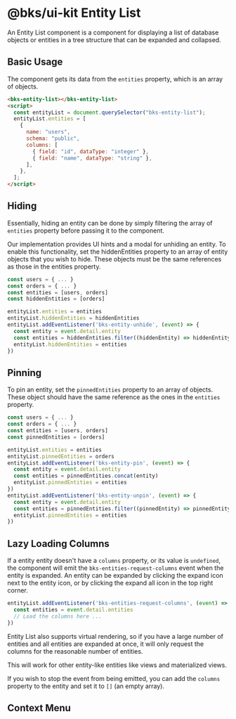 # @bks/ui-kit Entity List

An Entity List component is a component for displaying a list of database objects or entities in a tree structure that can be expanded and collapsed.

## Basic Usage

The component gets its data from the `entities` property, which is an array of objects.

```html
<bks-entity-list></bks-entity-list>
<script>
  const entityList = document.querySelector("bks-entity-list");
  entityList.entities = [
    {
      name: "users",
      schema: "public",
      columns: [
        { field: "id", dataType: "integer" },
        { field: "name", dataType: "string" },
      ],
    },
  ];
</script>
```

## Hiding

Essentially, hiding an entity can be done by simply filtering the array of `entities`
property before passing it to the component.

Our implementation provides UI hints and a modal for unhiding an entity.
To enable this functionality, set the hiddenEntities property to an array of
entity objects that you wish to hide. These objects must be the same references
as those in the entities property.

```js
const users = { ... }
const orders = { ... }
const entities = [users, orders]
const hiddenEntities = [orders]

entityList.entities = entities
entityList.hiddenEntities = hiddenEntities
entityList.addEventListener('bks-entity-unhide', (event) => {
  const entity = event.detail.entity
  const entities = hiddenEntities.filter((hiddenEntity) => hiddenEntity !== entity)
  entityList.hiddenEntities = entities
})
```

## Pinning

To pin an entity, set the `pinnedEntities` property to an array of objects.
These object should have the same reference as the ones in the `entities` property.

```js
const users = { ... }
const orders = { ... }
const entities = [users, orders]
const pinnedEntities = [orders]

entityList.entities = entities
entityList.pinnedEntities = orders
entityList.addEventListener('bks-entity-pin', (event) => {
  const entity = event.detail.entity
  const entities = pinnedEntities.concat(entity)
  entityList.pinnedEntities = entities
})
entityList.addEventListener('bks-entity-unpin', (event) => {
  const entity = event.detail.entity
  const entities = pinnedEntities.filter((pinnedEntity) => pinnedEntity !== entity)
  entityList.pinnedEntities = entities
})
```

## Lazy Loading Columns

If a entity entity doesn\'t have a `columns` property, or its value is `undefined`,
the component will emit the `bks-entities-request-columns` event when the entity
is expanded. An entity can be expanded by clicking the expand icon next to the
entity icon, or by clicking the expand all icon in the top right corner.

```js
entityList.addEventListener('bks-entities-request-columns', (event) => {
  const entities = event.detail.entities
  // Load the columns here ...
})
```

Entity List also supports virtual rendering, so if you have a large number of
entities and all entities are expanded at once, it will only request the columns
for the reasonable number of entities.

This will work for other entity-like entities like views and materialized views.

If you wish to stop the event from being emitted, you can add the `columns`
property to the entity and set it to `[]` (an empty array).

## Context Menu
